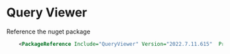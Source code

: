 # Query Viewer

Reference the nuget package 

```xml
    <PackageReference Include="QueryViewer" Version="2022.7.11.615"  PrivateAssets="all" OutputItemType="Analyzer" ReferenceOutputAssembly="false" />
```


